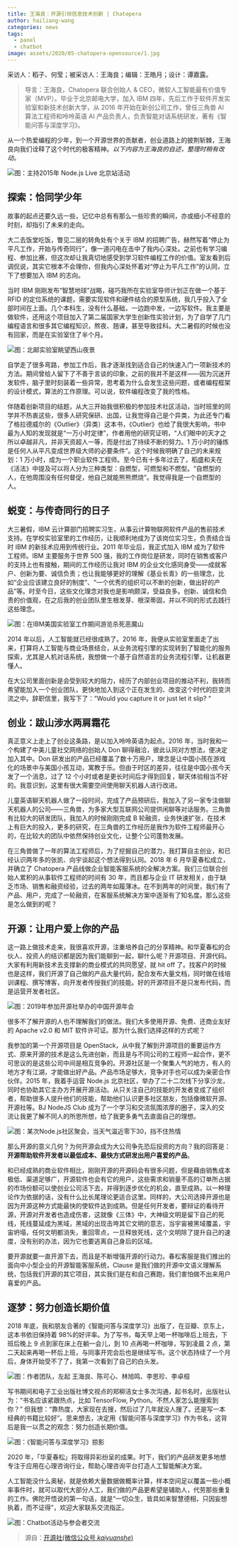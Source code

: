 ```yaml
---
title: 王海良：开源引领信息技术创新 | Chatopera
author: hailiang-wang
categories: news
tags:
  - panel
  - chatbot
image: assets/2020/05-chatopera-opensource/1.jpg
---
```


采访人：稻子、何莹；被采访人：王海良；编辑：王皓月；设计：谭嘉露。

> 导言：王海良，Chatopera 联合创始人 & CEO，微软人工智能最有价值专家（MVP）。毕业于北京邮电大学，加入 IBM 四年，先后工作于软件开发实验室和新技术创新大学，从 2016 年开始在新创公司工作，曾任三角兽 AI 算法工程师和呤呤英语 AI 产品负责人，负责智能对话系统研发，著有《智能问答与深度学习》。

从一个热爱编程的少年，到一个开源世界的贡献者，创业道路上的披荆斩棘，王海良向我们诠释了这个时代的极客精神。_以下内容为王海良的自述，整理时稍有改动。_

![图：主持2015年 Node.js Live 北京站活动](assets/2020/05-chatopera-opensource/1.jpg)

## 探索：恰同学少年

故事的起点还要久远一些，记忆中总有有那么一些珍贵的瞬间，亦或细小不经意的时刻，却指引了未来的走向。

大二去饭堂吃饭，瞥见二层的转角处有个关于 IBM 的招聘广告，赫然写着“停止为平凡工作，开始与传奇同行”，像一道闪电在击中了我内心深处。之前也有学习编程、参加比赛，但这次却让我真切地感受到学习软件编程工作的价值。室友看到后调侃说，其实它根本不会理你，但我内心深处怀着对“停止为平凡工作”的认同，立下了想要加入 IBM 的志向。

当时 IBM 刚刚发布“智慧地球”战略，碰巧我所在实验室导师计划正在做一个基于 RFID 的定位系统的课题，需要实现软件和硬件结合的原型系统，我几乎投入了全部时间在上面。几个本科生，没有什么基础，一边跑中发，一边写软件。我主要是做软件，还用这个项目加入了第二届国家大学生创新性实验计划，为了自学了几门编程语言和很多其它编程知识，熬夜、翘课，甚至导致挂科。大二暑假的时候也没有回家，而是在实验室住了半个月。

![图：北邮实验室眺望西山夜景](assets/2020/05-chatopera-opensource/2.jpg)

自学走了很多弯路，参加工作后，我才逐渐找到适合自己的快速入门一项新技术的方法。期间曾给人留下了不善于言谈的印象，之前的我并不是这样——因为沉迷开发软件，脑子里时刻装着一些异常，思考着为什么会发生这些问题，或者编程框架的设计模式，算法的工作原理。可以说，软件编程改变了我的性格。

伴随着创新项目的结题，从大三开始我很积极的参加技术社区活动，当时班里的同学并不热衷这些，很多人研究保研、出国，让我觉得自己是个异类，为此还专门看了格拉德威尔的《Outlier》（异类）这本书，《Outlier》也给了我很大影响，书中最为人知的发现就是“一万小时定律”，作者用他的研究证明，“人们眼中的天才之所以卓越非凡，并非天资超人一等，而是付出了持续不断的努力。1 万小时的锤炼是任何人从平凡变成世界级大师的必要条件”。这个时候我明确了自己的未来规划：1 万小时，成为一个职业软件工程师。至今已有十多年过去了，稻盛和夫在《活法》中提及可以将人分为三种类型：自燃型，可燃型和不燃型。“自燃型的人，在他周围没有任何督促，他自己就能熊熊燃烧”。我觉得我是一个自燃型的人。

## 蜕变：与传奇同行的日子

大三暑假，IBM 云计算部门招聘实习生，从事云计算物联网软件产品的售前技术支持。在学校实验室里的工作经历，让我顺利地成为了该岗位实习生，负责结合当时 IBM 的新技术应用到传统行业。2011 年毕业后，我正式加入 IBM 成为了软件工程师。IBM 主要服务于世界 500 强，我的工作岗位是研发，同时在销售或客户的支持上也有接触，期间的工作经历让我对 IBM 的企业文化感同身受——成就客户、创新为要、诚信负责；也让我能够更好的理解《基业长青》的一些理念，比如“企业应该建立良好的制度”、“一个优秀的组织可以不断的创新，做出好的产品”等。时至今日，这些文化理念对我也是影响颇深，受益良多。创新、诚信和负责的价值观，在之后我的创业团队里生根发芽、根深蒂固，并以不同的形式去践行这些理念。

![图：在IBM美国实验室工作期间游览杀死恶魔山](assets/2020/05-chatopera-opensource/3.jpg)

2014 年以后，人工智能就已经很成熟了。2016 年，我便从实验室里面走了出来，打算将人工智能与商业场景结合，从业务流程引擎的实现转到了智能化的服务探索，尤其是人机对话系统，我想做一个基于自然语言的业务流程引擎，让机器更懂人。

在大公司里面创新是会受到较大的阻力，经历了内部创业项目的推动不利，我转而希望能加入一个创业团队，更快地加入到这个正在发生的、改变这个时代的巨变洪流之中。辞职信里，我写下了：”Would you capture it or just let it slip? “

## 创业：跋山涉水两肩霜花

真正意义上走上了创业这条路，是以加入呤呤英语为起点。2016 年，当时我和一个构建了中美儿童社交网络的创始人 Don 聊得融洽，彼此认同对方想法，便决定加入其中。Don 研发出的产品已经覆盖了数十万用户，理念是让中国小孩在游戏化的场景中与美国小孩互动，寓教于乐。但由于时区的差异，往往是中国小孩今天发了一个消息，过了 12 个小时或者是更长时间后才得到回复，聊天体验相当不好的。我意识到，这里有很大需要空间使用聊天机器人进行改进。

儿童英语聊天机器人做了一段时间，完成了产品预研后，我加入了另一家专注做聊天机器人的公司——三角兽，为多家大型互联网公司提供闲聊等对话服务。三角兽有比较大的研发团队，我加入的时候刚刚完成 B 轮融资，业务快速扩张，在技术上有巨大的投入，更多的研究，在三角兽的工作经历是我作为软件工程师最开心的，在比较大的团队中依然保持创业文化，让整个公司蓬勃发展。

在三角兽做了一年的算法工程师后，为了挖掘自己的潜力，我打算自主创业，和已经认识两年多的张凯、向宇谈起这个想法得到认同。2018 年 6 月华夏春松成立，并确立了 Chatopera 产品线做企业智能客服系统的全解决方案。我们三位联合创始人累积的从事软件工程师的时间有 30 年，而且都与企业 IT 研发相关，由于缺乏市场、销售和融资经验，过去的两年如履薄冰。在不到两年的时间里，我们有了产品、用户，完成了一轮融资，在客服系统解决方案中逐渐有了知名度。那么这些是怎么做到的呢？

## 开源：让用户爱上你的产品

这一路上做技术走来，我很喜欢开源，注重培养自己的分享精神。和华夏春松的合伙人、投资人的结识都是因为我们能聊到一起，聊什么呢？开源项目、开源代码。大家有利用新技术去支撑新的商业模式的共同愿望，就 hit off 了。找客户的时候也是这样，我们开源了自己做的产品大量代码，配合发布大量文档，同时做在线培训课程、撰写博客，向开发者传授我们的技能。好的开源项目不是只发布代码，而是运营开发者社区。

![图：2019年参加开源社举办的中国开源年会](assets/2020/05-chatopera-opensource/4.jpg)

很多不了解开源的人也不理解我们的做法。我们大多使用开源、免费、还商业友好的 Apache v2.0 和 MIT 软件许可证。那为什么我们选择这样的方式呢？

我参加的第一个开源项目是 OpenStack，从中我了解到开源项目的重要运作方式、原来开源的技术是这么先进创新，而且是与不同公司的工程师一起合作，更不可思议的是这些公司中间是相互竞争的。开源社区是一个聚集人气的地方，有人的地方才有江湖，才能做出好产品。产品市场足够大，竞争对手也可以成为亲密合作伙伴。2015 年，我着手运营 Node.js 北京社区，举办了二十二次线下分享沙龙，同时也协助其它主办方开展开源活动。从只关注自己的技能的开发者变成了组织者，帮助很多人提升他们的技能，帮助他们认识更多社区朋友，包括像微软开源、开源社等。BJ NodeJS Club 成为了一个学习和交流氛围浓厚的圈子，深入的交流让我更了解不同人的所思所想，给了我更多勇气去直面自己的理想。

![图：某次Node.js社区聚会，当天气温近零下30，挡不住热情](assets/2020/05-chatopera-opensource/5.jpg)

那么开源的意义几何？为何开源会成为大公司争先恐后投资的方向？我的回答是：**开源帮助软件开发者以最低成本、最快方式研发出用户喜爱的产品**。

和已经成熟的商业软件相比，刚刚开源的开源码会有很多问题，但是藉由销售成本极低、渠道足够广，开源软件也会有它的用户，这些需求和销量不高的订单所占据的市场份额可以使创业公司活下去，并得到逐步优化的机会，直至成熟，以一种理论作为依据的话，没有什么比长尾理论更适合这里。同样的，大公司选择开源也是因为开源这种方式能最快的使软件达到成熟。但是任何开发者，要辩证的看待开源，开源对开发者也造成伤害，这就像《三体》中，大神级文明是留下自己的死线，死线蔓延成为黑域，黑域的出现击垮其它文明的意志，当宇宙被黑域覆盖，宇宙坍塌，任何文明都消失，重回零点，一旦释放死线，这个文明除了提升自己的速度，没有别的办法，因为它也要逃离自己身后的区域。

要开源就要一直开源下去，而且是不断增强开源的行动力。春松客服是我们推出的面向中小型企业的开源智能客服系统，Clause 是我们做的开源中文语义理解系统，包括我们开源的其它项目，其实我们是在和自己赛跑，我们害怕做不出来用户喜爱的产品。

## 逐梦：努力创造长期价值

2018 年底，我和朋友合著的《智能问答与深度学习》出版了，在豆瓣、京东上，这本书依旧保持着 98%的好评率。为了写书，每天早上喝一杯咖啡后上班去，下班后晚上 9 点到家在床上在躺一会儿，到 10 点再喝一杯咖啡，写到凌晨 2 点，第二天起来再喝一杯后上班，与同事开完会后也是继续写书。这个状态持续了一个月后，身体开始受不了了，我第一次看到了自己的白头发。

![图：作者团队，左起 王海良、陈可心、林旭鸣、李思珍、李卓桓](assets/2020/05-chatopera-opensource/6.jpg)

写书期间和电子工业出版社博文视点的郑柳洁女士多次沟通，起书名时，出版社认为：“书名应该紧跟热点，比如 TensorFlow, Python。不然人家怎么能搜索到你？” 但我想：“靠热度，大家现在去搜，然后过了几年就没人搜了。还是写一本经典的书籍比较好”。思来想去，决定用《智能问答与深度学习》作为书名，这背后是我一以贯之的观念：努力创造长期价值。

![图：《智能问答与深度学习》掠影](assets/2020/05-chatopera-opensource/7.jpg)

2020 年，「华夏春松」将取得异彩纷呈的成果。时下，我们的产品研发更多地想专注于应用在心理咨询行业，帮助心理咨询平台打造人工智能解决方案。

人工智能没什么奥秘，就是依赖大量数据做概率计算，样本空间足以覆盖一些小概率事件时，就可以取代大部分人工，我们做的产品更希望是辅助人，代劳那些重复的工作。佛陀开悟说的第一句话，就是“一切众生，皆具如来智慧德相，只因妄想执着，而不证得”，欢迎大家联系交流指正。

![图：Chatbot活动与参会者交流](assets/2020/05-chatopera-opensource/8.jpg)

> 源自：[开源社(微信公众号 _kaiyuanshe_)](https://mp.weixin.qq.com/s/UQCnbtTb3YPTb-EgfQhHNQ)
